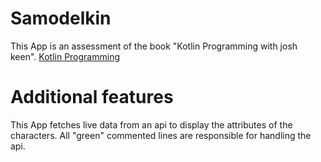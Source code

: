 # Samodelkin

This App is an assessment of the book "Kotlin Programming with josh keen".
[Kotlin Programming](https://bignerdranch.com/books/)

# Additional features

This App fetches live data from an api to display the attributes of the characters.
All "green" commented lines are responsible for handling the api.

